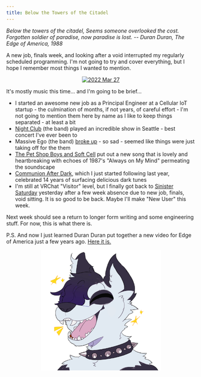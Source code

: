 ```yaml
---
title: Below the Towers of the Citadel
---
```

 
_Below the towers of the citadel, Seems someone overlooked the cost. Forgotten soldier of paradise, now paradise is lost. -- Duran Duran, The Edge of America, 1988_

A new job, finals week, and looking after a void interrupted my regularly scheduled programming. I'm not going to
try and cover everything, but I hope I remember most things I wanted to mention.

<p style="text-align: center;">
<a data-flickr-embed="true" href="https://www.flickr.com/photos/allenreloaded/albums/72177720297672230" title="2022 Mar 27"><img src="https://live.staticflickr.com/65535/51965843103_f3b211eff1.jpg" width="500" height="375" alt="2022 Mar 27"></a><script async src="//embedr.flickr.com/assets/client-code.js" charset="utf-8"></script>
</p>

It's mostly music this time... and I'm going to be brief...

- I started an awesome new job as a Principal Engineer at a Cellular IoT startup - the culmination of months, if not years, of careful effort - I'm not going to mention them here by name as I like to keep things separated - at least a bit
- [Night Club](https://nightclubband.com/) (the band) played an incredible show in Seattle - best concert I've ever been to
- Massive Ego (the band) [broke up](https://www.synthpopfanatic.com/news/in-memoriam-massive-ego-breaks-up/) - so sad - seemed like things were just taking off for the them
- [The Pet Shop Boys and Soft Cell](https://www.youtube.com/watch?v=cv4QNTg1Mps) put out a new song that is lovely and heartbreaking with echoes of 1987's "Always on My Mind" permeating the soundscape
- [Communion After Dark](https://www.communionafterdark.com/), which I just started following last year, celebrated 14 years of surfacing delicious dark tunes
- I'm still at VRChat "Visitor" level, but I finally got back to [Sinister Saturday](https://twitter.com/NecroNeko5/status/1499043271032586244) yesterday after a few week absence due to new job, finals, void sitting. It is so good to be back. Maybe I'll make "New User" this week.

Next week should see a return to longer form writing and some engineering stuff. For now, this is what there is.

P.S. And now I just learned Duran Duran put together a new video for Edge of America just a few years ago. [Here it is.](https://www.youtube.com/watch?v=drKbHeQ8Drw0)

<p style="text-align: center;">
<img src="/images/Excited_PandamusRex.png" width="320">
</p>